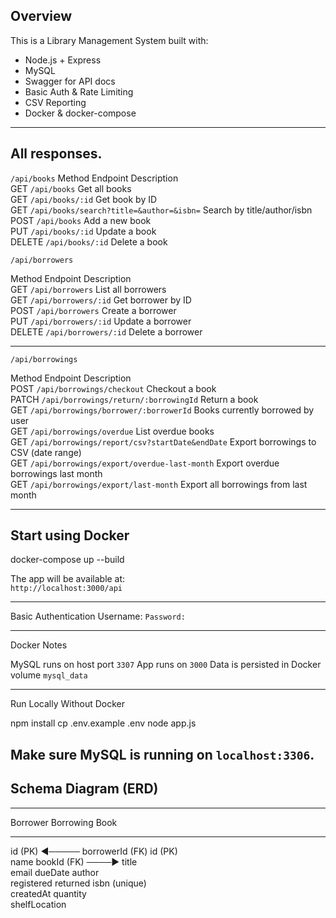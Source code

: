 ## Overview

This is a Library Management System built with:

- Node.js + Express
- MySQL 
- Swagger for API docs
- Basic Auth & Rate Limiting
- CSV Reporting
- Docker & docker-compose

---

## All responses.

`/api/books`
 Method  Endpoint                                  Description             
 GET     `/api/books`                              Get all books           
 GET     `/api/books/:id`                          Get book by ID          
 GET     `/api/books/search?title=&author=&isbn=`  Search by title/author/isbn 
 POST    `/api/books`                              Add a new book          
 PUT     `/api/books/:id`                          Update a book           
 DELETE  `/api/books/:id`                          Delete a book           



`/api/borrowers`

 Method  Endpoint               Description             
 GET     `/api/borrowers`       List all borrowers      
 GET     `/api/borrowers/:id`   Get borrower by ID      
 POST    `/api/borrowers`       Create a borrower       
 PUT     `/api/borrowers/:id`   Update a borrower       
 DELETE  `/api/borrowers/:id`   Delete a borrower       

---
`/api/borrowings`

 Method  Endpoint                                       Description                              
 POST    `/api/borrowings/checkout`                     Checkout a book                          
 PATCH   `/api/borrowings/return/:borrowingId`          Return a book                            
 GET     `/api/borrowings/borrower/:borrowerId`         Books currently borrowed by user         
 GET     `/api/borrowings/overdue`                      List overdue books                       
 GET     `/api/borrowings/report/csv?startDate&endDate` Export borrowings to CSV (date range)    
 GET     `/api/borrowings/export/overdue-last-month`    Export overdue borrowings last month     
 GET     `/api/borrowings/export/last-month`            Export all borrowings from last month    

---

## Start using Docker

docker-compose up --build


The app will be available at:  
`http://localhost:3000/api`

---

Basic Authentication
 Username: ``
 Password: ``

---

Docker Notes

MySQL runs on host port `3307`
App runs on `3000`
Data is persisted in Docker volume `mysql_data`

---
Run Locally Without Docker

npm install
cp .env.example .env
node app.js

Make sure MySQL is running on `localhost:3306`.
-------------
## Schema Diagram (ERD)
-------------      ----------------     -----------------
   Borrower           Borrowing               Book       
-------------      ----------------     -----------------
 id (PK)     ◄───── borrowerId (FK)      id (PK)         
 name               bookId (FK)    ────► title           
 email              dueDate              author          
 registered         returned             isbn (unique)   
                    createdAt            quantity        
                                         shelfLocation 
